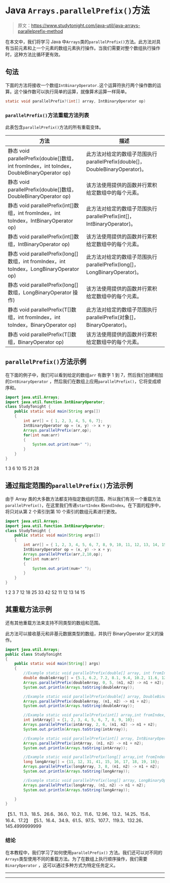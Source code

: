 # Java `Arrays.parallelPrefix()`方法

> 原文：<https://www.studytonight.com/java-util/java-arrays-parallelprefix-method>

在本文中，我们将学习 Java 中`Arrays`类的`parallelPrefix()`方法。此方法对具有当前元素和上一个元素的数组元素执行操作。当我们需要对整个数组执行操作时，这种方法比循环更有效。

## 句法

下面的方法将接收一个数组`IntBinaryOperator.`这个运算符执行两个操作数的运算。这个操作数可以执行简单的运算，就像算术运算一样简单。

```java
static void	parallelPrefix?(int[] array, IntBinaryOperator op)
```

### `parallelPrefix()`方法重载方法列表

此表包含`parallelPrefix()`方法的所有重载变体。

| 方法 | 描述 |
| --- | --- |
| 静态 void parallelPrefix(double[]数组，int fromIndex，int toIndex，DoubleBinaryOperator op) | 此方法对给定的数组子范围执行 parallelPrefix(double[]，DoubleBinaryOperator)。 |
| 静态 void parallelPrefix(double[]数组，DoubleBinaryOperator op) | 该方法使用提供的函数并行累积给定数组中的每个元素。 |
| 静态 void parallelPrefix(int[]数组，int fromIndex，int toIndex，IntBinaryOperator op) | 此方法对给定的数组子范围执行 parallelPrefix(int[]，IntBinaryOperator)。 |
| 静态 void parallelPrefix(int[]数组，IntBinaryOperator op) | 该方法使用提供的函数并行累积给定数组中的每个元素。 |
| 静态 void parallelPrefix(long[]数组，int fromIndex，int toIndex，LongBinaryOperator op) | 此方法对给定的数组子范围执行 parallelPrefix(long[]，LongBinaryOperator)。 |
| 静态 void parallelPrefix(long[]数组，LongBinaryOperator 操作) | 该方法使用提供的函数并行累积给定数组中的每个元素。 |
| 静态 <t>void parallelPrefix(T[]数组，int fromIndex，int toIndex，BinaryOperator <t>op)</t></t> | 此方法对给定的数组子范围执行 parallelPrefix(对象[]，BinaryOperator)。 |
| 静态 <t>void parallelPrefix(T[]数组，BinaryOperator <t>op)</t></t> | 该方法使用提供的函数并行累积给定数组中的每个元素。 |

## `parallelPrefix()`方法示例

在下面的例子中，我们可以看到给定的数组`arr` 有数字 1 到 7，然后我们创建相加的`IntBinaryOperator` ，然后我们在数组上应用`parallelPrefix()`，它将变成顺序和。

```java
import java.util.Arrays;
import java.util.function.IntBinaryOperator;
class StudyTonight { 
	public static void main(String args[]) 
	{ 
        int arr[] = { 1, 2, 3, 4, 5, 6, 7};
        IntBinaryOperator op = (x, y) -> x + y;
        Arrays.parallelPrefix(arr,op); 
        for(int num:arr)
        {
        	System.out.print(num+" ");
        }
	} 
}
```

1 3 6 10 15 21 28

## 通过指定范围的`parallelPrefix()`方法示例

由于 Array 类的大多数方法都支持指定数组的范围，所以我们有另一个重载方法`parallelPrefix()`，在这里我们传递`startIndex` 和`endIndex`。在下面的程序中，将只对从第 2 个索引到第 10 个索引的数组元素进行更改。

```java
import java.util.Arrays;
import java.util.function.IntBinaryOperator;
class StudyTonight { 
	public static void main(String args[]) 
	{ 
        int arr[] = { 1, 2, 3, 4, 5, 6, 7, 8, 9, 10, 11, 12, 13, 14, 15};
        IntBinaryOperator op = (x, y) -> x + y;
        Arrays.parallelPrefix(arr,2,10,op); 
        for(int num:arr)
        {
        	System.out.print(num+" ");
        }
	} 
}
```

1 2 3 7 12 18 25 33 42 52 11 12 13 14 15

## 其重载方法示例

还有其他重载方法来支持不同类型的数组和范围。

此方法可以接收基元和非基元数据类型的数组，并执行 BinaryOperator 定义的操作。

```java
import java.util.Arrays;
public class StudyTonight 
{
	public static void main(String[] args) 
	{ 
		//Example static void parallelPrefix(double[] array, int fromIndex, int toIndex, DoubleBinaryOperator op)
		double doubleArray[] = {5.1, 6.2, 7.2, 8.1, 9.4, 10.2, 11.6, 12.96, 13.2, 14.25, 15.6, 16.4, 17.2}; 
		Arrays.parallelPrefix(doubleArray, 0, 5, (n1, n2) -> n1 + n2);
		System.out.println(Arrays.toString(doubleArray));

		//Example static void parallelPrefix(double[] array, DoubleBinaryOperator op)
		Arrays.parallelPrefix(doubleArray, (n1, n2) -> n1 + n2);
		System.out.println(Arrays.toString(doubleArray));

		//Example static void parallelPrefix(int[] array,int fromIndex, int toIndex, IntBinaryOperator op)
		int intArray[] = {1, 2, 3, 4, 5, 6, 7, 8, 9, 10};
		Arrays.parallelPrefix(intArray, 2, 6, (n1, n2) -> n1 + n2);
		System.out.println(Arrays.toString(intArray));

		//Example static void parallelPrefix(int[] array, IntBinaryOperator op)
		Arrays.parallelPrefix(intArray, (n1, n2) -> n1 + n2);
		System.out.println(Arrays.toString(intArray));

		//Example static void parallelPrefix(long[] array,int fromIndex, int toIndex, LongBinaryOperator op)
		long longArray[] = {11, 12, 31, 41, 15, 16, 17, 18, 19, 18};
		Arrays.parallelPrefix(longArray, 3, 8, (n1, n2) -> n1 + n2);
		System.out.println(Arrays.toString(longArray));

		//Example static void parallelPrefix(long[] array, LongBinaryOperator op)
		Arrays.parallelPrefix(longArray, (n1, n2) -> n1 + n2);
		System.out.println(Arrays.toString(longArray));

	}
}
```

【5.1、11.3、18.5、26.6、36.0、10.2、11.6、12.96、13.2、14.25、15.6、16.4、17.2】
【5.1、16.4、34.9、61.5、97.5、107.7、119.3、132.26、145.4999999999

### 结论

在本教程中，我们学习了如何使用`parallelPrefix()` 方法。我们还可以对不同的`Arrays`类型使用不同的重载方法。为了在数组上执行顺序操作，我们需要`BinaryOperator` ，这可以通过多种方式为特定任务定义。

* * *

* * *